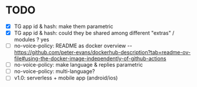 # TODO

- [x] TG app id & hash: make them parametric
- [x] TG app id & hash: could they be shared among different "extras" / modules ? yes
- [ ] no-voice-policy: README as docker overview -- https://github.com/peter-evans/dockerhub-description?tab=readme-ov-file#using-the-docker-image-independently-of-github-actions
- [ ] no-voice-policy: make language & replies parametric
- [ ] no-voice-policy: multi-language?
- [ ] v1.0: serverless + mobile app (android/ios)